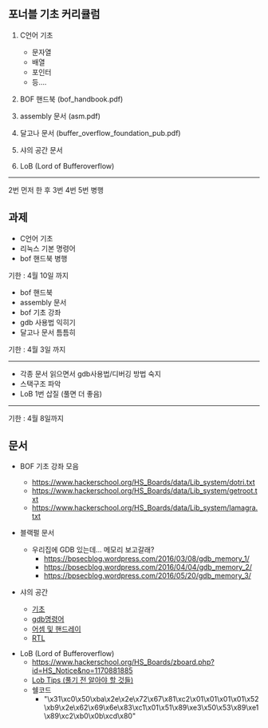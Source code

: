 ## 포너블 기초 커리큘럼

1. C언어 기초 

   - 문자열 

   * 배열 
   * 포인터 
   * 등.... 

2. BOF 핸드북 (bof_handbook.pdf) 

3. assembly 문서 (asm.pdf) 

4. 달고나 문서 (buffer_overflow_foundation_pub.pdf) 

5. 샤의 공간 문서

6. LoB (Lord of Bufferoverflow)

-------------

2번 먼저 한 후 3번 4번 5번 병행

## 과제

- C언어 기초 
- 리눅스 기본 명령어
- bof 핸드북 병행

기한 : 4월 10일 까지 

* bof 핸드북 
* assembly 문서 
* bof 기초 강좌 
* gdb 사용법 익히기
* 달고나 문서 틈틈히

기한 : 4월 3일 까지 

------------

- 각종 문서 읽으면서 gdb사용법/디버깅 방법 숙지
- 스택구조 파악
- LoB 1번 삽질 (풀면 더 좋음)

-------

기한 : 4월 8일까지

## 문서

* BOF 기초 강좌 모음 

  - https://www.hackerschool.org/HS_Boards/data/Lib_system/dotri.txt

  * <https://www.hackerschool.org/HS_Boards/data/Lib_system/getroot.txt>
  * <https://www.hackerschool.org/HS_Boards/data/Lib_system/lamagra.txt>

* 블랙펄 문서

  * 우리집에 GDB 있는데… 메모리 보고갈래?
    * https://bpsecblog.wordpress.com/2016/03/08/gdb_memory_1/
    * <https://bpsecblog.wordpress.com/2016/04/04/gdb_memory_2/>
    * <https://bpsecblog.wordpress.com/2016/05/20/gdb_memory_3/>

* 샤의 공간

  * [기초](https://shayete.tistory.com/entry/1-%EC%8B%9C%EC%8A%A4%ED%85%9C-%ED%95%B4%ED%82%B9%EC%9D%B4%EB%9E%80-linux-%EA%B8%B0%EC%B4%88%EB%AA%85%EB%A0%B9%EC%96%B4-vim-%EB%AA%85%EB%A0%B9%EC%96%B4-%EC%82%AC%EC%9A%A9%EB%B2%95 )
  * [gdb명령어](<https://shayete.tistory.com/entry/2-Stack-Corruption-gdb-%EB%AA%85%EB%A0%B9%EC%96%B4?category=857069>)
  * [어셈 및 핸드레이](<https://shayete.tistory.com/entry/3-%ED%95%B8%EB%93%9C%EB%A0%88%EC%9D%B4-%EA%B8%B0%EB%B3%B8-%EC%96%B4%EC%85%88%EB%B8%94%EB%A6%AC-%EB%AA%85%EB%A0%B9%EC%96%B4?category=857069>)
  * [RTL](<https://shayete.tistory.com/entry/4-Return-to-Library-RTL?category=857069>)



- LoB (Lord of Bufferoverflow)
  - <https://www.hackerschool.org/HS_Boards/zboard.php?id=HS_Notice&no=1170881885>
  - [Lob Tips (풀기 전 알아야 할 것들)](<https://intadd.tistory.com/106>)
  - 쉘코드
    - "\x31\xc0\x50\xba\x2e\x2e\x72\x67\x81\xc2\x01\x01\x01\x01\x52\xb9\x2e\x62\x69\x6e\x83\xc1\x01\x51\x89\xe3\x50\x53\x89\xe1\x89\xc2\xb0\x0b\xcd\x80"
